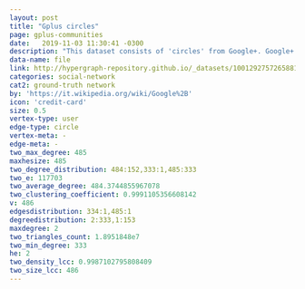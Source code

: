```yaml
---
layout: post
title: "Gplus circles"
page: gplus-communities
date:   2019-11-03 11:30:41 -0300
description: "This dataset consists of 'circles' from Google+. Google+ data was collected from users who had manually shared their circles using the 'share circle' feature. The dataset includes node features (profiles), circles, and ego networks."
data-name: file
link: http://hypergraph-repository.github.io/_datasets/100129275726588145876.circles.hgf
categories: social-network
cat2: ground-truth network
by: 'https://it.wikipedia.org/wiki/Google%2B'
icon: 'credit-card'
size: 0.5
vertex-type: user
edge-type: circle
vertex-meta: -
edge-meta: -
two_max_degree: 485
maxhesize: 485
two_degree_distribution: 484:152,333:1,485:333
two_e: 117703
two_average_degree: 484.3744855967078
two_clustering_coefficient: 0.9991105356608142
v: 486
edgesdistribution: 334:1,485:1
degreedistribution: 2:333,1:153
maxdegree: 2
two_triangles_count: 1.8951848e7
two_min_degree: 333
he: 2
two_density_lcc: 0.9987102795808409
two_size_lcc: 486
---
```

